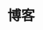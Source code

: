 ---
title: "博客"
draft: false
# page title background image
bg_image: "images/backgrounds/page-title.jpg"
# meta description
description : "SRE精英联盟原创技术文章持续更新中。"
---